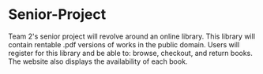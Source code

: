 # Senior-Project
Team 2's senior project will revolve around an online library.  This library will contain rentable .pdf versions of works in the public domain.  Users will register for this library and be able to: browse, checkout, and return books.  The website also displays the availability of each book.  
